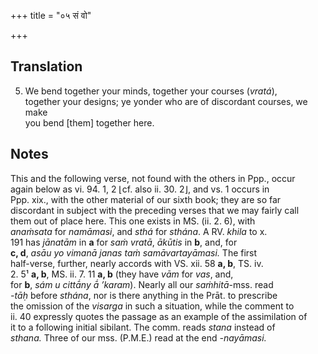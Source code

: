 +++
title = "०५ सं वो"

+++
## Translation
5. We bend together your minds, together your courses (*vratá*),  
together your designs; ye yonder who are of discordant courses, we make  
you bend \[them\] together here.

## Notes
This and the following verse, not found with the others in Ppp., occur  
again below as vi. 94. 1, 2 ⌊cf. also ii. 30. 2⌋, and vs. 1 occurs in  
Ppp. xix., with the other material of our sixth book; they are so far  
discordant in subject with the preceding verses that we may fairly call  
them out of place here. This one exists in MS. (ii. 2. 6), with  
*anaṁsata* for *namāmasi*, and *sthá* for *sthána*. A RV. *khila* to x.  
191 has *jānatām* in **a** for *saṁ vratā*, *ākūtis* in **b**, and, for  
**c, d**, *asāu yo vimanā janas taṁ samāvartayāmasi.* The first  
half-verse, further, nearly accords with VS. xii. 58 **a, b**, TS. iv.  
2. 5¹ **a, b**, MS. ii. 7. 11 **a, b** (they have *vām* for *vas*, and,  
for **b**, *sám u cittā́ny ā́ ’karam*). Nearly all our *saṁhitā*-mss. read  
*-tāḥ* before *sthána*, nor is there anything in the Prāt. to prescribe  
the omission of the *visarga* in such a situation, while the comment to  
ii. 40 expressly quotes the passage as an example of the assimilation of  
it to a following initial sibilant. The comm. reads *stana* instead of  
*sthana.* Three of our mss. (P.M.E.) read at the end *-nayāmasi.*
